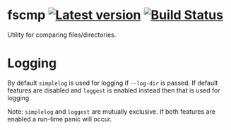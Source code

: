 # fscmp [![Latest version](https://img.shields.io/crates/v/fscmp.svg)](https://crates.io/crates/fscmp) [![Build Status](https://travis-ci.org/drrlvn/fscmp.svg?branch=master)](https://travis-ci.org/drrlvn/fscmp)

Utility for comparing files/directories.

# Logging

By default `simplelog` is used for logging if `--log-dir` is passed. If default features are
disabled and `loggest` is enabled instead then that is used for logging.

Note: `simplelog` and `loggest` are mutually exclusive. If both features are enabled a run-time
panic will occur.

